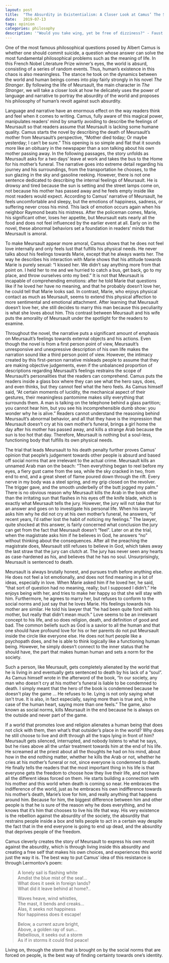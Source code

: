 ```yaml
---
layout: post
title:  "The Absurdity in Existentialism: A Closer Look at Camus’ The Stranger"
date:   2019-07-13
tags: opinion
categories: philosophy
description: '"Would you take wing, yet be free of dizziness?" - Faust'
---
```



One of the most famous philosophical questions posed by Albert Camus is whether one should commit suicide, a question whose answer can solve the most fundamental philosophical problems such as the meaning of life. In this French Nobel Literature Prize winner’s eyes, the world is absurd, consisting of a series of random events. Thus, human’s existence in this chaos is also meaningless. The stance he took on the dynamics between the world and human beings comes into play fairly strongly in his novel *The Stranger*. By following the life of Meursault, the main character in *The Stranger*, we will take a closer look at how he delicately uses the power of language and narrative to portray the absurdity of the world and proposes his philosophy of human’s revolt against such absurdity.

Language and narrative have an enormous effect on the way readers think and feel when it comes to writing. Camus, fully aware of this magical power, manipulates readers’ mind by smartly avoiding to describe the feelings of Meursault so that readers assume that Meursault is lacking some humane quality. Camus starts the novel by describing the death of Meursault’s mother from Meursault’s perspective, “Mother died today; Or maybe yesterday; I can’t be sure.” This opening is so simple and flat that it sounds more like an obituary in the newspaper than a son talking about his own mother passing away. In the following passages, the story unfolds as Meursault asks for a two days’ leave at work and takes the bus to the Home for his mother’s funeral. The narrative goes into extreme detail regarding his journey and his surroundings, from the transportation he chooses, to the sun glazing in the sky and gasoline reeking. However, there is not one sentence dedicated to describing the internal feelings of Meursault. He is drowsy and tired because the sun is setting and the street lamps come on, not because his mother has passed away and he feels empty inside like most readers would expect. According to Camus’ narrative of Meursault, he feels uncomfortable and sleepy, but the emotions of happiness, sadness, or suffering never cross his mind. This lack of emotion occurs again when his neighbor Raymond beats his mistress. After the policeman comes, Marie, his significant other, loses her appetite, but Meursault eats nearly all the food and does not feel influenced by the earlier event at all. Early on in the novel, these abnormal behaviors set a foundation in readers’ minds that Meursault is amoral.

To make Meursault appear more amoral, Camus shows that he does not feel love internally and only feels lust that fulfills his physical needs. He never talks about his feelings towards Marie, except that he always wants her. The way he describes his interaction with Marie shows that his attitude towards Marie is purely sexual: “I kissed her. We didn’t say anything more from that point on. I held her to me and we hurried to catch a bus, get back, go to my place, and throw ourselves onto my bed.” It is not that Meursault is incapable of comprehending emotions: after he told Marie that questions like if he loved her have no meaning, and that he probably doesn’t love her, he could tell that Marie looks sad. In contrast, Marie, who enjoys physical contact as much as Meursault, seems to extend this physical affection to more sentimental and emotional attachment. After learning that Meursault doesn’t love her, she still decides to marry this man because this peculiarity is what she loves about him. This contrast between Meursault and his wife puts the amorality of Meursault under the spotlight for the readers to examine.

Throughout the novel, the narrative puts a significant amount of emphasis on Meursault’s feelings towards external objects and his actions. Even though the novel is from a first person point of view, Meursault’s unresponsive and unexpressive description of his own life makes the narration sound like a third person point of view. However, the intimacy created by this first-person narrative misleads people to assume that they are making objective judgements, even if the unbalanced proportion of descriptions regarding Meursault’s feelings restrains the scope of Meursault’s personalities that the readers can comprehend. Camus puts the readers inside a glass box where they can see what the hero says, does, and even thinks, but they cannot feel what the hero feels. As Camus himself said, “At certain moments of lucidity, the mechanical aspect of their gestures, their meaningless pantomime makes silly everything that surrounds them. A man is talking on the telephone behind a glass partition; you cannot hear him, but you see his incomprehensible dumb show: you wonder why he is alive.” Readers cannot understand the reasoning behind Meursault’s abnormal behavior, and all that they have is the impression that Meursault doesn’t cry at his own mother’s funeral, brings a girl home the day after his mother has passed away, and kills a strange Arab because the sun is too hot that day. Therefore, Meursault is nothing but a soul-less, functioning body that fulfills its own physical needs.

The trial that leads Meursault to his death penalty further proves Camus’ opinion that people’s judgement towards other people is absurd and based off social norms that are irrelevant to the actual crime. Meursault kills an unnamed Arab man on the beach: “Then everything began to reel before my eyes, a fiery gust came from the sea, while the sky cracked in two, from end to end, and a great sheet of flame poured down through the rift. Every nerve in my body was a steel spring, and my grip closed on the revolver. The trigger gave, and the smooth underbelly of the butt jogged my palm.”  There is no obvious reason why Meursault kills the Arab in the book other than the irritating sun that flashes in his eyes off the knife blade, which is exactly what Meursault tells the jury. However, the jury will not take that for an answer and goes on to investigate  his personal life. When his lawyer asks him why he did not cry at his own mother’s funeral, he answers, “of recent years, I’d rather lost the habit of noticing my feelings.” The lawyer, quite shocked at this answer, is fairly concerned what conclusion the jury can get from the fact that Meursault doesn’t “feel”. Later on at the trial, when the magistrate asks him if he believes in God, he answers “no” without thinking about the consequences. After all the preaching the magistrate does, Meursault still refuses to believe in God, which takes away the last straw that the jury can clutch at. The jury has never seen any hearts as case-hardened as his, and believes that he has no soul. Unsurprisingly, Meursault is sentenced to death.

Meursault is always brutally honest, and pursues truth before anything else. He does not feel a lot emotionally, and does not find meaning in a lot of ideas, especially in love. When Marie asked him if he loved her, he said, “that sort of question had no meaning, really; but I supposed I didn’t.” He enjoys being with her, and tries to make her happy so that she will stay with him. Furthermore, he agrees to marry her, but refuses to conform to the social norms and just say that he loves Marie. His feelings towards his mother are similar. He told his lawyer that “he had been quite fond with his mother, but really that didn’t mean much.” Love seems to be an irrelevant concept to his life, and so does religion, death, and definition of good and bad. The common beliefs such as God is a savior to all the human and that one should have profound love for his or her parents do not put Meursault inside the circle like everyone else. He does not hurt people like a psychopath does, and he is able to think logically like a functioning human being. However, he simply doesn’t connect to the inner status that he should have, the part that makes human human and sets a norm for the society. 

Such a person, like Meursault, gets completely alienated by the world that he is living in and eventually gets sentenced to death by his lack of a “soul”. As Camus himself wrote in the afterword of the book, “In our society, any man who doesn't cry at his mother's funeral is liable to be condemned to death. I simply meant that the hero of the book is condemned because he doesn't play the game ... He refuses to lie. Lying is not only saying what isn't true. It is also, in fact especially, saying more than is true and, in the case of the human heart, saying more than one feels.” The game, also known as social norms, kills Meursault in the end because he is always on the outside and never part of the game. 

If a world that promotes love and religion alienates a human being that does not click with them, then what’s that outsider’s place in the world? Why does he still choose to live and drift through all the traps lying in front of him? Meursault gets silenced, interrupted, and nobody listens to what he says, but he rises above all the unfair treatment towards him at the end of his life. He screamed at the priest about all the thoughts he had on his mind, about how in the end nothing matter, whether he kills the Arab or not, whether he cries at his mother’s funeral or not, since everyone is condemned to death. He finally tells the readers that the most important thing in his life is that everyone gets the freedom to choose how they live their life, and not have all the different ideas forced on them. He starts building a connection with his mother and this world when death is coming so near. He embraces the indifference of the world, just as he embraces his own indifference towards his mother’s death, Marie’s love for him, and really anything that happens around him. Because for him, the biggest difference between him and other people is that he is sure of the reason why he does everything, and he knows that it’s him that chooses to live his life that way. His very existence is the rebellion against the absurdity of the society, the absurdity that restrains people inside a box and tells people to act in a certain way despite the fact that in the end everyone is going to end up dead, and the absurdity that deprives people of the freedom. 

Camus cleverly creates the story of Meursault to express his own revolt against the absurdity, which is through living inside this absurdity and creating a free self that makes his own choices, and experiences this world just the way it is. The best way to put Camus’ idea of this resistance is through Lermontov’s poem: 

> A lonely sail is flashing white<br>
> Amdist the blue mist of the sea!...<br>
> What does it seek in foreign lands?<br>
> What did it leave behind at home?..<br>
>
> Waves heave, wind whistles,<br>
> The mast, it bends and creaks...<br>
> Alas, it seeks not happiness<br>
> Nor happiness does it escape!<br>
>
> Below, a current azure bright,<br>
> Above, a golden ray of sun...<br>
> Rebellious, it seeks out a storm<br>
> As if in storms it could find peace!<br>

Living on, through the storm that is brought on by the social norms that are forced on people, is the best way of finding certainty towards one’s identity. 
